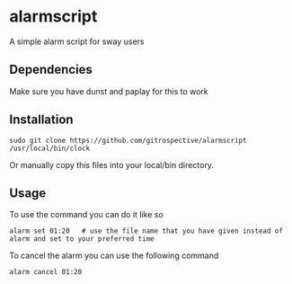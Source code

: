 # alarmscript
A simple alarm script for sway users

## Dependencies
Make sure you have dunst and paplay for this to work

## Installation

```
sudo git clone https://github.com/gitrospective/alarmscript /usr/local/bin/clock
```

Or manually copy this files into your local/bin directory.

## Usage

To use the command you can do it like so
```
alarm set 01:20   # use the file name that you have given instead of alarm and set to your preferred time
```
To cancel the alarm you can use the following command
```
alarm cancel 01:20
```
